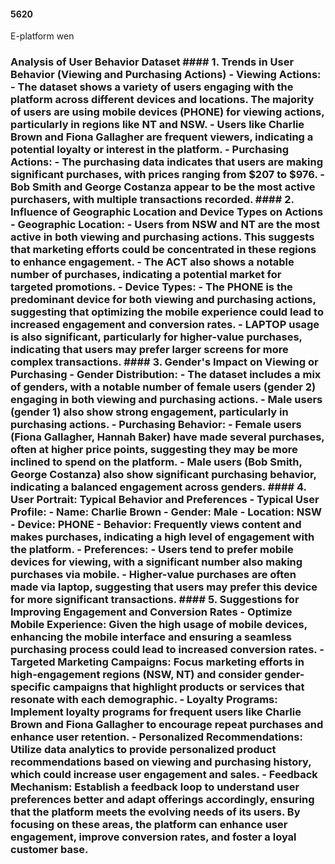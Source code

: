 ####  5620

E-platform wen



### Analysis of User Behavior Dataset #### 1. **Trends in User Behavior (Viewing and Purchasing Actions)** - **Viewing Actions**: - The dataset shows a variety of users engaging with the platform across different devices and locations. The majority of users are using mobile devices (PHONE) for viewing actions, particularly in regions like NT and NSW. - Users like Charlie Brown and Fiona Gallagher are frequent viewers, indicating a potential loyalty or interest in the platform. - **Purchasing Actions**: - The purchasing data indicates that users are making significant purchases, with prices ranging from $207 to $976. - Bob Smith and George Costanza appear to be the most active purchasers, with multiple transactions recorded. #### 2. **Influence of Geographic Location and Device Types on Actions** - **Geographic Location**: - Users from NSW and NT are the most active in both viewing and purchasing actions. This suggests that marketing efforts could be concentrated in these regions to enhance engagement. - The ACT also shows a notable number of purchases, indicating a potential market for targeted promotions. - **Device Types**: - The PHONE is the predominant device for both viewing and purchasing actions, suggesting that optimizing the mobile experience could lead to increased engagement and conversion rates. - LAPTOP usage is also significant, particularly for higher-value purchases, indicating that users may prefer larger screens for more complex transactions. #### 3. **Gender's Impact on Viewing or Purchasing** - **Gender Distribution**: - The dataset includes a mix of genders, with a notable number of female users (gender 2) engaging in both viewing and purchasing actions. - Male users (gender 1) also show strong engagement, particularly in purchasing actions. - **Purchasing Behavior**: - Female users (Fiona Gallagher, Hannah Baker) have made several purchases, often at higher price points, suggesting they may be more inclined to spend on the platform. - Male users (Bob Smith, George Costanza) also show significant purchasing behavior, indicating a balanced engagement across genders. #### 4. **User Portrait: Typical Behavior and Preferences** - **Typical User Profile**: - **Name**: Charlie Brown - **Gender**: Male - **Location**: NSW - **Device**: PHONE - **Behavior**: Frequently views content and makes purchases, indicating a high level of engagement with the platform. - **Preferences**: - Users tend to prefer mobile devices for viewing, with a significant number also making purchases via mobile. - Higher-value purchases are often made via laptop, suggesting that users may prefer this device for more significant transactions. #### 5. **Suggestions for Improving Engagement and Conversion Rates** - **Optimize Mobile Experience**: Given the high usage of mobile devices, enhancing the mobile interface and ensuring a seamless purchasing process could lead to increased conversion rates. - **Targeted Marketing Campaigns**: Focus marketing efforts in high-engagement regions (NSW, NT) and consider gender-specific campaigns that highlight products or services that resonate with each demographic. - **Loyalty Programs**: Implement loyalty programs for frequent users like Charlie Brown and Fiona Gallagher to encourage repeat purchases and enhance user retention. - **Personalized Recommendations**: Utilize data analytics to provide personalized product recommendations based on viewing and purchasing history, which could increase user engagement and sales. - **Feedback Mechanism**: Establish a feedback loop to understand user preferences better and adapt offerings accordingly, ensuring that the platform meets the evolving needs of its users. By focusing on these areas, the platform can enhance user engagement, improve conversion rates, and foster a loyal customer base.